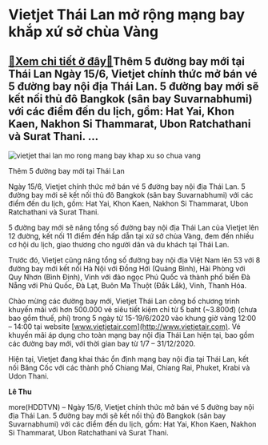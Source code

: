 Vietjet Thái Lan mở rộng mạng bay khắp xứ sở chùa Vàng
======================================================

[:gift:Xem chi tiết ở đây:gift:](https://hddtvn.com/vietjet-thai-lan-mo-rong-mang-bay-khap-xu-so-chua-vang/)Thêm 5 đường bay mới tại Thái Lan Ngày 15/6, Vietjet chính thức mở bán vé 5 đường bay nội địa Thái Lan. 5 đường bay mới sẽ kết nối thủ đô Bangkok (sân bay Suvarnabhumi) với các điểm đến du lịch, gồm: Hat Yai, Khon Kaen, Nakhon Si Thammarat, Ubon Ratchathani và Surat Thani. …
-----------------------------------------------------------------------------------------------------------------------------------------------------------------------------------------------------------------------------------------------------------------------------------





![vietjet thai lan mo rong mang bay khap xu so chua vang](https://haiquanonline.com.vn/stores/news_dataimages/hoalt/062020/15/09/in_article/0252_Vietjet_crew_at_Suvarnabhumi_Airport_.jpg?rt=20200615113624 "Vietjet Thái Lan mở rộng mạng bay khắp xứ sở chùa Vàng")


Thêm 5 đường bay mới tại Thái Lan



Ngày 15/6, Vietjet chính thức mở bán vé 5 đường bay nội địa Thái Lan. 5 đường bay mới sẽ kết nối thủ đô Bangkok (sân bay Suvarnabhumi) với các điểm đến du lịch, gồm: Hat Yai, Khon Kaen, Nakhon Si Thammarat, Ubon Ratchathani và Surat Thani.


5 đường bay mới sẽ nâng tổng số đường bay nội địa Thái Lan của Vietjet lên 12 đường, kết nối 11 điểm đến hấp dẫn tại xứ sở chùa Vàng, đem đến nhiều cơ hội du lịch, giao thương cho người dân và du khách tại Thái Lan.


Trước đó, Vietjet cũng nâng tổng số đường bay nội địa Việt Nam lên 53 với 8 đường bay mới kết nối Hà Nội với Đồng Hới (Quảng Bình), Hải Phòng với Quy Nhơn (Bình Định), Vinh với đảo ngọc Phú Quốc và thành phố biển Đà Nẵng với Phú Quốc, Đà Lạt, Buôn Ma Thuột (Đắk Lắk), Vinh, Thanh Hóa.


Chào mừng các đường bay mới, Vietjet Thái Lan công bố chương trình khuyến mãi với hơn 500.000 vé siêu tiết kiệm chỉ từ 5 baht (~3.800đ) (chưa bao gồm thuế, phí) trong 5 ngày từ 15-19/6/2020 vào khung giờ vàng 12:00 – 14:00 tại website [www.vietjetair.com](http://www.vietjetair.com). Vé khuyến mãi áp dụng cho toàn mạng bay nội địa Thái Lan hiện tại, bao gồm các đường bay mới, với thời gian bay từ 1/7 – 31/12/2020.


Hiện tại, Vietjet đang khai thác ổn định mạng bay nội địa tại Thái Lan, kết nối Băng Cốc với các thành phố Chiang Mai, Chiang Rai, Phuket, Krabi và Udon Thani. 




**Lê Thu**



more(HDDTVN) – Ngày 15/6, Vietjet chính thức mở bán vé 5 đường bay nội địa Thái Lan. 5 đường bay mới sẽ kết nối thủ đô Bangkok (sân bay Suvarnabhumi) với các điểm đến du lịch, gồm: Hat Yai, Khon Kaen, Nakhon Si Thammarat, Ubon Ratchathani và Surat Thani.

